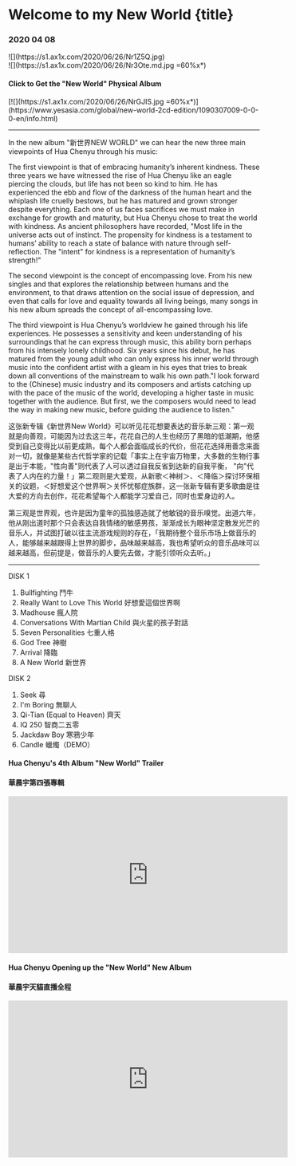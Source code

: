 # Welcome to my New World {title}
### 2020 04 08
<div class="background" markdown="1">
![](https://s1.ax1x.com/2020/06/26/Nr1Z5Q.jpg)
</div>

<div class="center shadow" markdown="1">
![](https://s1.ax1x.com/2020/06/26/Nr3Ote.md.jpg =60%x*)
</div>

#### Click to Get the "New World" Physical Album
<div class="center shadow" markdown="1">
[![](https://s1.ax1x.com/2020/06/26/NrGJIS.jpg =60%x*)](https://www.yesasia.com/global/new-world-2cd-edition/1090307009-0-0-0-en/info.html)
</div>

-------

In the new album "新世界NEW WORLD" we can hear the new three main viewpoints of Hua Chenyu through his music:

The first viewpoint is that of embracing humanity’s inherent kindness. These three years we have witnessed the rise of Hua Chenyu like an eagle piercing the clouds, but life has not been so kind to him. He has experienced the ebb and flow of the darkness of the human heart and the whiplash life cruelly bestows, but he has matured and grown stronger despite everything. Each one of us faces sacrifices we must make in exchange for growth and maturity, but Hua Chenyu chose to treat the world with kindness. As ancient philosophers have recorded, "Most life in the universe acts out of instinct. The propensity for kindness is a testament to humans’ ability to reach a state of balance with nature through self-reflection. The "intent" for kindness is a representation of humanity’s strength!"

The second viewpoint is the concept of encompassing love. From his new singles <God Tree> and <Arrival> that explores the relationship between humans and the environment, to <Really Want To Love This World> that draws attention on the social issue of depression, and even <Bullfighting> that calls for love and equality towards all living beings, many songs in his new album spreads the concept of all-encompassing love.

The third viewpoint is Hua Chenyu’s worldview he gained through his life experiences. He possesses a sensitivity and keen understanding of his surroundings that he can express through music, this ability born perhaps from his intensely lonely childhood. Six years since his debut, he has matured from the young adult who can only express his inner world through music into the confident artist with a gleam in his eyes that tries to break down all conventions of the mainstream to walk his own path."I look forward to the (Chinese) music industry and its composers and artists catching up with the pace of the music of the world, developing a higher taste in music together with the audience. But first, we the composers would need to lead the way in making new music, before guiding the audience to listen."

这张新专辑《新世界New World》可以听见花花想要表达的音乐新三观：第一观就是向善观，可能因为过去这三年，花花自己的人生也经历了黑暗的低潮期，他感受到自己变得比以前更成熟，每个人都会面临成长的代价，但花花选择用善念来面对一切，就像是某些古代哲学家的记载「事实上在宇宙万物里，大多数的生物行事是出于本能，"性向善"则代表了人可以透过自我反省到达新的自我平衡， "向"代表了人内在的力量！」第二观则是大爱观，从新歌＜神树＞、＜降临＞探讨环保相关的议题，＜好想爱这个世界啊＞关怀忧郁症族群，这一张新专辑有更多歌曲是往大爱的方向去创作，花花希望每个人都能学习爱自己，同时也爱身边的人。

第三观是世界观，也许是因为童年的孤独感造就了他敏锐的音乐嗅觉。出道六年，他从刚出道时那个只会表达自我情绪的敏感男孩，渐渐成长为眼神坚定散发光芒的音乐人，并试图打破以往主流游戏规则的存在，「我期待整个音乐市场上做音乐的人，能够越来越跟得上世界的脚步，品味越来越高，我也希望听众的音乐品味可以越来越高，但前提是，做音乐的人要先去做，才能引领听众去听。」

---------------------------------

DISK 1  
1. Bullfighting 鬥牛  
2. Really Want to Love This World 好想愛這個世界啊  
3. Madhouse 瘋人院  
4. Conversations With Martian Child 與火星的孩子對話  
5. Seven Personalities 七重人格  
6. God Tree 神樹  
7. Arrival 降臨  
8. A New World 新世界  
  
DISK 2  
1. Seek 尋  
2. I'm Boring 無聊人  
3. Qi-Tian (Equal to Heaven) 齊天  
4. IQ 250 智商二五零  
5. Jackdaw Boy 寒鴉少年  
6. Candle 蠟燭（DEMO）  


#### Hua Chenyu's 4th Album "New World" Trailer
#### 華晨宇第四張專輯

<iframe width="560" height="315" src="https://www.youtube.com/embed/skE3kUzY8CM" frameborder="0" allow="accelerometer; autoplay; encrypted-media; gyroscope; picture-in-picture" allowfullscreen></iframe>

#### Hua Chenyu Opening up the "New World" New Album
#### 華晨宇天貓直播全程

<iframe width="560" height="315" src="https://www.youtube.com/embed/3Stag-WbDfk" frameborder="0" allow="accelerometer; autoplay; encrypted-media; gyroscope; picture-in-picture" allowfullscreen></iframe>